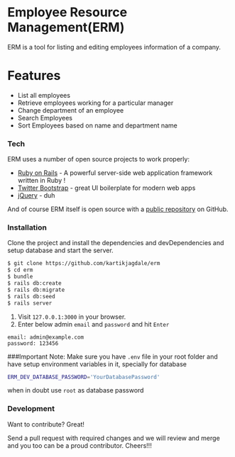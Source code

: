 # Employee Resource Management(ERM)

ERM is a tool for listing and editing employees information of a company. 

# Features
  - List all employees
  - Retrieve employees working for a particular manager
  - Change department of an employee
  - Search Employees
  - Sort Employees based on name and department name

### Tech

ERM uses a number of open source projects to work properly:

* [Ruby on Rails](http://rubyonrails.org/) - A powerful server-side web application framework written in Ruby !
* [Twitter Bootstrap](http://getbootstrap.com/) - great UI boilerplate for modern web apps
* [jQuery](https://jquery.com/) - duh

And of course ERM itself is open source with a [public repository](https://github.com/kartikjagdale/erm)
 on GitHub.

### Installation
Clone the project and install the dependencies and devDependencies  and setup database and start the server.

```sh
$ git clone https://github.com/kartikjagdale/erm
$ cd erm
$ bundle
$ rails db:create
$ rails db:migrate
$ rails db:seed
$ rails server
```

 1. Visit `127.0.0.1:3000` in your browser.
 2. Enter below admin `email` and `password` and hit `Enter`
```
email: admin@example.com
password: 123456
```

###Important Note:
Make sure you have `.env` file in your root folder and have setup environment variables in it, specially for database
```sh
ERM_DEV_DATABASE_PASSWORD='YourDatabasePassword'
``` 
when in doubt use `root` as database password

### Development
Want to contribute? Great!

Send a pull request with required changes and we will review and merge and you too can be a proud contributor. Cheers!!!
